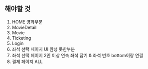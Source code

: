 <div>
  <h2>해야할 것</h2>
  <ol>
    <li>HOME 영화부분</li>
    <li>MovieDetail</li>
    <li>Movie</li>
    <li>Ticketing</li>
    <li>Login</li>
    <li>좌석 선택 페이지 UI 완성 못한부분</li>
    <li>좌석 선택 페이지 2인 이상 연속 좌석 잡기 & 좌석 번호 bottom이랑 연결</li>
    <li>결제 페이지 ALL</li>
  </ol>
</div>
